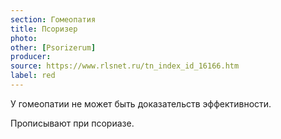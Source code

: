 ```yaml
---
section: Гомеопатия
title: Псоризер
photo: 
other: [Psorizerum]
producer: 
source: https://www.rlsnet.ru/tn_index_id_16166.htm
label: red
---
```


У гомеопатии не может быть доказательств эффективности.

Прописывают при псориазе.
